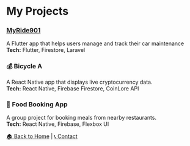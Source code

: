 # My Projects

### [MyRide901](https://apps.apple.com/ca/app/myride901-car-info-manager/id1562006468)
A Flutter app that helps users manage and track their car maintenance  
**Tech:** Flutter, Firestore, Laravel

### 💰 Bicycle A
A React Native app that displays live cryptocurrency data.  
**Tech:** React Native, Firebase Firestore, CoinLore API

### 🍔 Food Booking App
A group project for booking meals from nearby restaurants.  
**Tech:** React Native, Firebase, Flexbox UI

[🏠 Back to Home](./index.md) | [📞 Contact](./contact.md)

